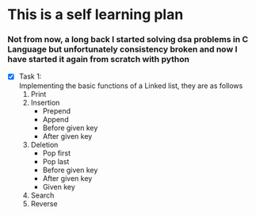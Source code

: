 # This is a self learning plan 
### Not from now, a long back I started solving dsa problems in C Language but unfortunately consistency broken and now I have started it again from scratch with python
- [x] Task 1:<br>
    Implementing the basic functions of a Linked list, they are as follows
    1. Print
    2. Insertion
        - Prepend
        - Append
        - Before given key
        - After given key
    3. Deletion
        - Pop first
        - Pop last
        - Before given key
        - After given key
        - Given key
    4. Search
    5. Reverse
